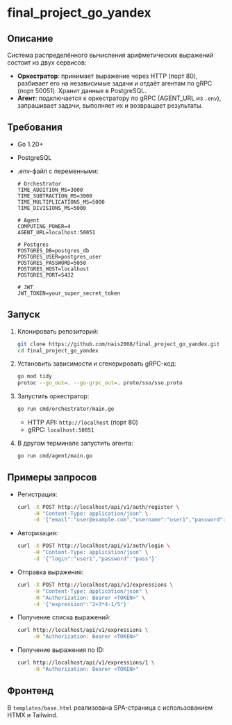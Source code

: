 # final_project_go_yandex

## Описание

Система распределённого вычисления арифметических выражений состоит из двух сервисов:

* **Оркестратор**: принимает выражение через HTTP (порт 80), разбивает его на независимые задачи и отдаёт агентам по gRPC (порт 50051). Хранит данные в PostgreSQL.
* **Агент**: подключается к оркестратору по gRPC (AGENT\_URL из `.env`), запрашивает задачи, выполняет их и возвращает результаты.

## Требования

* Go 1.20+
* PostgreSQL
* .env-файл с переменными:

  ```dotenv
  # Orchestrator
  TIME_ADDITION_MS=3000
  TIME_SUBTRACTION_MS=3000
  TIME_MULTIPLICATIONS_MS=5000
  TIME_DIVISIONS_MS=5000

  # Agent
  COMPUTING_POWER=4
  AGENT_URL=localhost:50051

  # Postgres
  POSTGRES_DB=postgres_db
  POSTGRES_USER=postgres_user
  POSTGRES_PASSWORD=5050
  POSTGRES_HOST=localhost
  POSTGRES_PORT=5432

  # JWT
  JWT_TOKEN=your_super_secret_token
  ```

## Запуск

1. Клонировать репозиторий:

   ```bash
   git clone https://github.com/nais2008/final_project_go_yandex.git
   cd final_project_go_yandex
   ```

2. Установить зависимости и сгенерировать gRPC-код:

   ```bash
   go mod tidy
   protoc --go_out=. --go-grpc_out=. proto/sso/sso.proto
   ```

3. Запустить оркестратор:

   ```bash
   go run cmd/orchestrator/main.go
   ```

   * HTTP API: `http://localhost` (порт 80)
   * gRPC: `localhost:50051`
4. В другом терминале запустить агента:

   ```bash
   go run cmd/agent/main.go
   ```

## Примеры запросов

* Регистрация:

  ```bash
  curl -X POST http://localhost/api/v1/auth/register \
       -H "Content-Type: application/json" \
       -d '{"email":"user@example.com","username":"user1","password":"pass"}'
  ```

* Авторизация:

  ```bash
  curl -X POST http://localhost/api/v1/auth/login \
       -H "Content-Type: application/json" \
       -d '{"login":"user1","password":"pass"}'
  ```

* Отправка выражения:

  ```bash
  curl -X POST http://localhost/api/v1/expressions \
       -H "Content-Type: application/json" \
       -H "Authorization: Bearer <TOKEN>" \
       -d '{"expression":"2+3*4-1/5"}'
  ```

* Получение списка выражений:

  ```bash
  curl http://localhost/api/v1/expressions \
       -H "Authorization: Bearer <TOKEN>"
  ```

* Получение выражения по ID:

  ```bash
  curl http://localhost/api/v1/expressions/1 \
       -H "Authorization: Bearer <TOKEN>"
  ```

## Фронтенд

В `templates/base.html` реализована SPA-страница с использованием HTMX и Tailwind.
